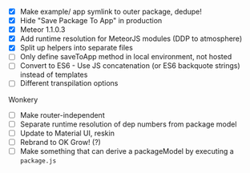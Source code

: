 * [x] Make example/ app symlink to outer package, dedupe!
* [x] Hide "Save Package To App" in production
* [x] Meteor 1.1.0.3
* [x] Add runtime resolution for MeteorJS modules (DDP to atmosphere)
* [x] Split up helpers into separate files
* [ ] Only define saveToApp method in local environment, not hosted
* [ ] Convert to ES6 - Use JS concatenation (or ES6 backquote strings) instead of templates
* [ ] Different transpilation options

Wonkery
* [ ] Make router-independent
* [ ] Separate runtime resolution of dep numbers from package model
* [ ] Update to Material UI, reskin
* [ ] Rebrand to OK Grow! (?)
* [ ] Make something that can derive a packageModel by executing a `package.js`
